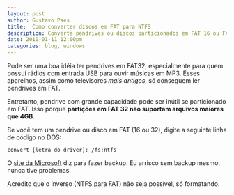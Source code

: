 ```yaml
---
layout: post
author: Gustavo Paes
title:  Como converter discos em FAT para NTFS
description: Converta pendrives ou discos particionados em FAT 16 ou FAT 32 para NTFS sem perder seus dados
date: 2010-01-11 12:00pm
categories: blog, windows
---
```



Pode ser uma boa idéia ter pendrives em FAT32, especialmente para quem possui rádios com entrada USB para ouvir músicas em MP3. Esses aparelhos, assim como televisores _mais antigos_, só conseguem ler pendrives em FAT.

Entretanto, pendrive com grande capacidade pode ser inútil se particionado em FAT. Isso porque **partições em FAT 32 não suportam arquivos maiores que 4GB**.

Se você tem um pendrive ou disco em FAT (16 ou 32), digite a seguinte linha de código no DOS:

    
    convert [letra do driver]: /fs:ntfs
    

O [site da Microsoft](http://www.microsoft.com/brasil/windowsxp/pro/usando/artigos/fat_ntfs.mspx) diz para fazer backup. Eu arrisco sem backup mesmo, nunca tive problemas.

Acredito que o inverso (NTFS para FAT) não seja possível, só formatando.